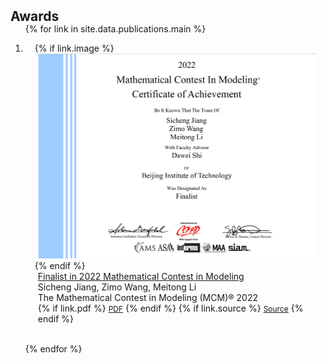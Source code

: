<h2 id="publications" style="margin: 2px 0px -15px;">Awards</h2>

<div class="publications">
<ol class="bibliography">

{% for link in site.data.publications.main %}

<li>
<div class="pub-row">
  <div class="col-sm-3 abbr" style="position: relative;padding-right: 15px;padding-left: 15px;">
    {% if link.image %} 
      <img src="\assets\img\meisai.png" class="teaser img-fluid z-depth-1" style="width=100;height=40%">
    {% endif %}
  </div>
  <div class="col-sm-9" style="position: relative;padding-right: 15px;padding-left: 20px;">
      <div class="title"><a href="{{ link.pdf }}">Finalist in 2022 Mathematical Contest in Modeling</a></div>
      <div class="author">Sicheng Jiang, Zimo Wang, Meitong Li</div>
      <div class="periodical">
        <a herf="https://www.comap.com/contests/mcm-icm">The Mathematical Contest in Modeling (MCM)® 2022</a>
      </div>
    <div class="links">
      {% if link.pdf %} 
      <a href="https://www.comap-math.com/mcm/2022Certs/2203036.pdf" class="btn btn-sm z-depth-0" role="button" target="_blank" style="font-size:12px;">PDF</a>
      {% endif %}
      {% if link.source %} 
      <a href="{{ link.code }}" class="btn btn-sm z-depth-0" role="button" target="_blank" style="font-size:12px;">Source</a>
      {% endif %}
    </div>
  </div>
</div>
</li>




<br>

{% endfor %}

</ol>
</div>

